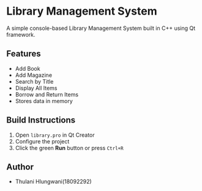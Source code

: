 # Library Management System

A simple console-based Library Management System built in C++ using Qt framework.

## Features

- Add Book
- Add Magazine
- Search by Title
- Display All Items
- Borrow and Return Items
- Stores data in memory

## Build Instructions

1. Open `library.pro` in Qt Creator
2. Configure the project
3. Click the green **Run** button or press `Ctrl+R`

## Author

- Thulani Hlungwani(18092292)
